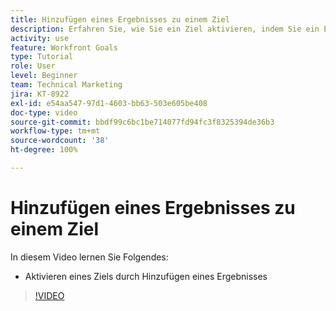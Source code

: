 ```yaml
---
title: Hinzufügen eines Ergebnisses zu einem Ziel
description: Erfahren Sie, wie Sie ein Ziel aktivieren, indem Sie ein Ergebnis in [!DNL Workfront Goals]hinzufügen.
activity: use
feature: Workfront Goals
type: Tutorial
role: User
level: Beginner
team: Technical Marketing
jira: KT-8922
exl-id: e54aa547-97d1-4603-bb63-503e605be408
doc-type: video
source-git-commit: bbdf99c6bc1be714077fd94fc3f8325394de36b3
workflow-type: tm+mt
source-wordcount: '38'
ht-degree: 100%

---
```


# Hinzufügen eines Ergebnisses zu einem Ziel

In diesem Video lernen Sie Folgendes:

* Aktivieren eines Ziels durch Hinzufügen eines Ergebnisses

>[!VIDEO](https://video.tv.adobe.com/v/335194/?quality=12&learn=on&enablevpops=1)
